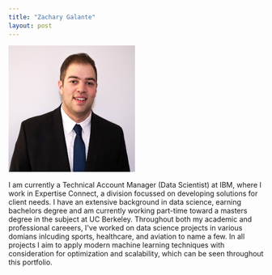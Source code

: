 ```yaml
---
title: "Zachary Galante"
layout: post
---
```

<img src="https://github.com/ZGalante/zgalante.github.io/blob/master/assets/Headshot.jpeg?raw=true" width="250" height="250">

I am currently a Technical Account Manager (Data Scientist) at IBM, where I work in Expertise Connect, a division focussed on developing solutions for client needs. I have an extensive background in data science, earning bachelors degree and am currently working part-time toward a masters degree in the subject at UC Berkeley. Throughout both my academic and professional careeers, I've worked on data science projects in various domians inlcuding sports, healthcare, and aviation to name a few. In all projects I aim to apply modern machine learning techniques with consideration for optimization and scalability, which can be seen throughout this portfolio. 
